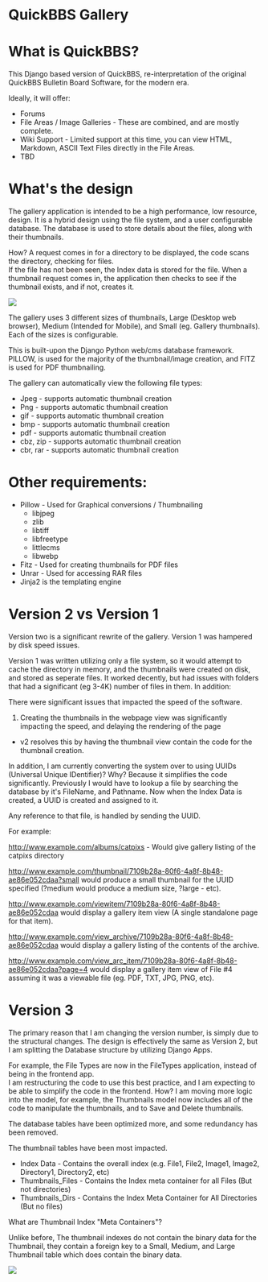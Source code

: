 QuickBBS Gallery
========


What is QuickBBS?
=========

This Django based version of QuickBBS, re-interpretation of the original QuickBBS Bulletin Board Software, for 
the modern era. 

Ideally, it will offer:

* Forums
* File Areas / Image Galleries - These are combined, and are mostly complete.
* Wiki Support - Limited support at this time, you can view HTML, Markdown, ASCII Text Files directly in the File Areas.
* TBD


What's the design
=================

The gallery application is intended to be a high performance, low resource, design.  It is a hybrid design using the 
file system, and a user configurable database.  The database is used to store details about the files, along with their
thumbnails.  

How?  A request comes in for a directory to be displayed, the code scans the directory, checking for files.  
If the file has not been seen, the Index data is stored for the file.  When a thumbnail request comes in, 
the application then checks to see if the thumbnail exists, and if not, creates it.

[![](https://mermaid.ink/img/pako:eNp1U8tOwzAQ_JWVT0GCH-gBqY2DxIFS9SEOBFVbZ5NYTexiO4KK8O84TlKghZwi78zs7I79wYTOiE1YYfBQwpqnCvz3RLslvTZkHdzc3ELLpSHhtDmCNnAnK7ItzKK4JLGH3G5jFCVt1wbFXqriqteYnVOVdiAVpL58wWkfopVABSf0IPLQi1zgg0o4gs0hQ0dZC_yZS3uo8AhvtDtgQS-_jNzpRmWdgZ72tw3gP_vOo4XRgqyFuERVkO3o5xbnAfoYxYa8j25BvaOwJ1iS0Caz4-AcHe7QEtyrjN63HoeDzGOQWYwy67KpdwplNSiMAqdzuw05dP1-nHlzdhBcBMF_Av2mtNPpEGRvqXMIuVftum029xx0Du7kxqEpyA0tptNebe6TDev1t2IWjSkkxmjzGxnH0TBOgA_FOD4zBVz7ybr7krxL61rOL9byLzUwbJsk0Yp83t8Fp0FUktRonvNATRJ2zWoyNcrMv4OPrpgyV1JNKZv434xybCqXslR9eig2Tq-OSrCJMw1dsyaEzSX6F1SzSY6Vpc8vj8oXmw?type=png)](https://mermaid.live/edit#pako:eNp1U8tOwzAQ_JWVT0GCH-gBqY2DxIFS9SEOBFVbZ5NYTexiO4KK8O84TlKghZwi78zs7I79wYTOiE1YYfBQwpqnCvz3RLslvTZkHdzc3ELLpSHhtDmCNnAnK7ItzKK4JLGH3G5jFCVt1wbFXqriqteYnVOVdiAVpL58wWkfopVABSf0IPLQi1zgg0o4gs0hQ0dZC_yZS3uo8AhvtDtgQS-_jNzpRmWdgZ72tw3gP_vOo4XRgqyFuERVkO3o5xbnAfoYxYa8j25BvaOwJ1iS0Caz4-AcHe7QEtyrjN63HoeDzGOQWYwy67KpdwplNSiMAqdzuw05dP1-nHlzdhBcBMF_Av2mtNPpEGRvqXMIuVftum029xx0Du7kxqEpyA0tptNebe6TDev1t2IWjSkkxmjzGxnH0TBOgA_FOD4zBVz7ybr7krxL61rOL9byLzUwbJsk0Yp83t8Fp0FUktRonvNATRJ2zWoyNcrMv4OPrpgyV1JNKZv434xybCqXslR9eig2Tq-OSrCJMw1dsyaEzSX6F1SzSY6Vpc8vj8oXmw)

The gallery uses 3 different sizes of thumbnails, Large (Desktop web browser), Medium (Intended for Mobile), and 
Small (eg. Gallery thumbnails).  Each of the sizes is configurable.  

This is built-upon the Django Python web/cms database framework.  
PILLOW, is used for the majority of the thumbnail/image creation, and FITZ is used for PDF thumbnailing.  

The gallery can automatically view the following file types:

* Jpeg - supports automatic thumbnail creation
* Png - supports automatic thumbnail creation
* gif - supports automatic thumbnail creation
* bmp - supports automatic thumbnail creation
* pdf - supports automatic thumbnail creation
* cbz, zip - supports automatic thumbnail creation
* cbr, rar - supports automatic thumbnail creation


Other requirements:
========

* Pillow - Used for Graphical conversions / Thumbnailing
   * libjpeg
   * zlib
   * libtiff
   * libfreetype
   * littlecms
   * libwebp
* Fitz - Used for creating thumbnails for PDF files
* Unrar - Used for accessing RAR files
* Jinja2 is the templating engine


Version 2 vs Version 1
==========

Version two is a significant rewrite of the gallery.  Version 1 was hampered by disk speed issues.

Version 1 was written utilizing only a file system, so it would attempt to cache the directory in memory, and the thumbnails were created on disk, and stored as seperate files.  It worked decently, but had issues with folders that had a significant (eg 3-4K) number of files in them.  In addition:

There were significant issues that impacted the speed of the software.

1) Creating the thumbnails in the webpage view was significantly impacting the speed, and delaying the rendering of the page
  * v2 resolves this by having the thumbnail view contain the code for the thumbnail creation.
  
In addition, I am currently converting the system over to using UUIDs (Universal Unique IDentifier)?  Why?  Because it simplifies the code significantly.  Previously I would have to lookup a file by searching the database by it's FileName, and Pathname.  Now when the Index Data is created, a UUID is created and assigned to it.  

Any reference to that file, is handled by sending the UUID.  

For example:

http://www.example.com/albums/catpixs   - Would give gallery listing of the catpixs directory

http://www.example.com/thumbnail/7109b28a-80f6-4a8f-8b48-ae86e052cdaa?small would produce a small thumbnail for the UUID specified (?medium would produce a medium size, ?large - etc).

http://www.example.com/viewitem/7109b28a-80f6-4a8f-8b48-ae86e052cdaa would display a gallery item view (A single standalone page for that item).

http://www.example.com/view_archive/7109b28a-80f6-4a8f-8b48-ae86e052cdaa would display a gallery listing of the contents of the archive.

http://www.example.com/view_arc_item/7109b28a-80f6-4a8f-8b48-ae86e052cdaa?page=4 would display a gallery item view of File #4 assuming it was a viewable file (eg. PDF, TXT, JPG, PNG, etc).  


Version 3
============

The primary reason that I am changing the version number, is simply due to the structural changes.  The design is effectively the 
same as Version 2, but I am splitting the Database structure by utilizing Django Apps.  

For example, the File Types are now in the FileTypes application, instead of being in the frontend app.  
I am restructuring the code to use this best practice, and I am expecting to be able to simplify the code in the frontend.
How?  I am moving more logic into the model, for example, the Thumbnails model now includes all of the code to manipulate the
thumbnails, and to Save and Delete thumbnails.

The database tables have been optimized more, and some redundancy has been removed.

The thumbnail tables have been most impacted.

* Index Data - Contains the overall index (e.g. File1, File2, Image1, Image2, Directory1, Directory2, etc)
* Thumbnails_Files - Contains the Index meta container for all Files (But not directories)
* Thumbnails_Dirs  - Contains the Index Meta Container for All Directories (But no files)

What are Thumbnail Index "Meta Containers"?

Unlike before, The thumbnail indexes do not contain the binary data for the Thumbnail, they contain a foreign key to a
Small, Medium, and Large Thumbnail table which does contain the binary data.

[![](https://mermaid.ink/img/pako:eNp9z8EKwjAMBuBXKTlV2F6gB0-7CHrajgVJm2wrtJ3UFpSxd7eyg4hgToH_-yFZwS7EoGBKeJvF0Oko6pwi8ePaYUbRtkeBKIe5BBPR-T077A733BjZB_T-gwY0nr-RtfLC5Er4q4jkGdPEvwgaCJwCOqrnru-ShjxzYA2qrsQjFp816LhViiUv_TNaUDkVbqDcCDN3DuujAdSI_s7bCwJMUnY?type=png)](https://mermaid.live/edit#pako:eNp9z8EKwjAMBuBXKTlV2F6gB0-7CHrajgVJm2wrtJ3UFpSxd7eyg4hgToH_-yFZwS7EoGBKeJvF0Oko6pwi8ePaYUbRtkeBKIe5BBPR-T077A733BjZB_T-gwY0nr-RtfLC5Er4q4jkGdPEvwgaCJwCOqrnru-ShjxzYA2qrsQjFp816LhViiUv_TNaUDkVbqDcCDN3DuujAdSI_s7bCwJMUnY)


